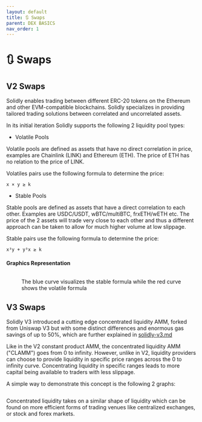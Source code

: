 ```yaml
---
layout: default
title: 🔃 Swaps
parent: DEX BASICS
nav_order: 1
---
```



# 🔃 Swaps

## V2 Swaps

Solidly enables trading between different ERC-20 tokens on the Ethereum and other EVM-compatible blockchains. Solidly specializes in providing tailored trading solutions between correlated and uncorrelated assets.

In its initial iteration Solidly supports the following 2 liquidity pool types:

* Volatile Pools

Volatile pools are defined as assets that have no direct correlation in price, examples are Chainlink (LINK) and Ethereum (ETH). The price of ETH has no relation to the price of LINK.

Volatiles pairs use the following formula to determine the price:

`x × y ≥ k`

* Stable Pools

Stable pools are defined as assets that have a direct correlation to each other. Examples are USDC/USDT, wBTC/multiBTC, frxETH/wETH etc. The price of the 2 assets will trade very close to each other and thus a different approach can be taken to allow for much higher volume at low slippage.

Stable pairs use the following formula to determine the price:

`x³y + y³x ≥ k`

#### Graphics Representation

<figure><img src="../.gitbook/assets/image (24).png" alt=""><figcaption><p>The blue curve visualizes the stable formula while the red curve shows the volatile formula</p></figcaption></figure>

## V3 Swaps

Solidly V3 introduced a cutting edge concentrated liquidity AMM, forked from Uniswap V3 but with some distinct differences and enormous gas savings of up to 50%, which are further explained in [solidly-v3.md](../v3/solidly-v3.md "mention")

Like in the V2 constant product AMM, the concentrated liquidity AMM ("CLAMM") goes from 0 to infinity. However, unlike in V2, liquidity providers can choose to provide liquidity in specific price ranges across the 0 to infinity curve. Concentrating liquidity in specific ranges leads to more capital being available to traders with less slippage.

A simple way to demonstrate this concept is the following 2 graphs:

<figure><img src="../.gitbook/assets/image (1).png" alt=""><figcaption></figcaption></figure>

Concentrated liquidity takes on a similar shape of liquidity which can be found on more efficient forms of trading venues like centralized exchanges, or stock and forex markets.
